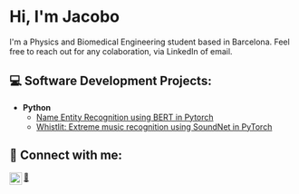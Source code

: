 <h1>Hi, I'm Jacobo</h1>

I'm a Physics and Biomedical Engineering student based in Barcelona. Feel free to reach out for any colaboration, via LinkedIn of email.

<h2>💻 Software Development Projects:</h2>

- <b>Python</b>
  - [Name Entity Recognition using BERT in Pytorch](https://github.com/jacoboromerodiaz/NER_BERT_pytorch)
  - [Whistlit: Extreme music recognition using SoundNet in PyTorch](https://github.com/jacoboromerodiaz/whistlit-song-recognition)


<h2> 💬 Connect with me:</h2>

[<img align="left" alt="JacoboRomero | LinkedIn" width="22px" src="https://cdn.jsdelivr.net/npm/simple-icons@v3/icons/linkedin.svg" />][linkedin]

[linkedin]: www.linkedin.com/in/jacobo-romero-diaz 
[:email:](mailto:jromerdi7@alumnes.ub.edu)
